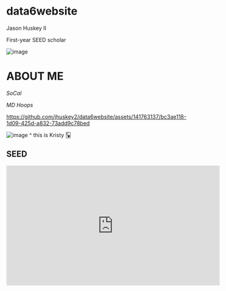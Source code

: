 # data6website
Jason Huskey II

First-year SEED scholar

![image](https://github.com/jhuskey2/data6website/assets/141763137/87599ea0-019a-4594-bb60-5408cc74f1a8)
# **ABOUT ME**

*SoCal*

*MD Hoops*

https://github.com/jhuskey2/data6website/assets/141763137/bc3ae118-1d09-425d-a832-73add9c78bed


![image](https://github.com/jhuskey2/data6website/assets/141763137/87cec980-3806-4541-bb56-9de9d01fa206)
^ this is Kristy 🂽

## SEED
<iframe width="560" height="315" src="https://www.youtube.com/embed/Nw9eg-lthtI" title="YouTube video player" frameborder="0" allow="accelerometer; autoplay; clipboard-write; encrypted-media; gyroscope; picture-in-picture; web-share" allowfullscreen></iframe>
